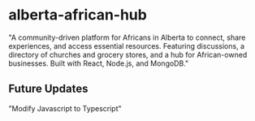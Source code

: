 # alberta-african-hub
"A community-driven platform for Africans in Alberta to connect, share experiences, and access essential resources. Featuring discussions, a directory of churches and grocery stores, and a hub for African-owned businesses. Built with React, Node.js, and MongoDB."

## Future Updates
"Modify Javascript to Typescript"
